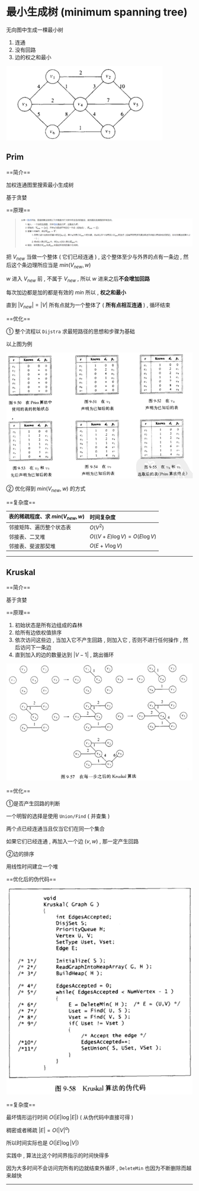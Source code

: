 # 最小生成树 (minimum spanning tree)
无向图中生成一棵最小树
1. 连通 
2. 没有回路
3. 边的权之和最小

![](image/2021-12-19-15-27-41.png)

## Prim
==简介==

加权连通图里搜索最小生成树

基于贪婪

==原理==

> ![图片截于 wiki](image/2021-12-19-16-49-06.png)

把 $V_{new}$ 当做一个整体 ( 它们已经连通 ) , 这个整体至少与外界的点有一条边 , 然后这个条边理所应当是 $min(V_{new},w)$

$w$ 进入 $V_{new}$ 前 , 不属于 $V_{new}$ , 所以 $w$ 进来之后**不会增加回路**

每次加边都是加的都是有效的 $min$ 所以 , **权之和最小**

直到 $|V_{new}|=|V|$ 所有点就为一个整体了 ( **所有点相互连通** ) , 循环结束

==优化==

① 整个流程以 `Dijstra` 求最短路径的思想和步骤为基础

以上图为例

![](image/2021-12-19-15-27-25.png)

② 优化得到 $min(V_{new},w)$ 的方式

==复杂度==

| 表的稀疏程度、求 $min(V_{new},w)$ | 时间复杂度                  |
| :-------------------------------- | :-------------------------- |
| 邻接矩阵、遍历整个状态表          | $O(V^2)$                    |
| 邻接表、二叉堆                    | $O((V+E)\log V)=O(E\log V)$ |
| 邻接表、斐波那契堆                | $O(E+V\log V)$              |

---

## Kruskal
==简介==

基于贪婪

==原理==

1. 初始状态是所有边组成的森林
2. 给所有边依权值排序
3. 依次访问这些边 , 当加入它不产生回路 , 则加入它 , 否则不进行任何操作 , 然后访问下一条边
4. 直到加入的边的数量达到 $|V-1|$ , 跳出循环

![](image/2021-12-19-15-58-23.png)

==优化==

①是否产生回路的判断

一个明智的选择是使用 `Union/Find` ( 并查集 )

两个点已经连通当且仅当它们在同一个集合

如果它们已经连通 , 再加入一个边 $(v,w)$ , 那一定产生回路

②边的排序

用线性时间建立一个堆

==优化后的伪代码==

![](image/2021-12-19-16-10-35.png)

==复杂度==

最坏情形运行时间 $O(|E|\log |E|)$ ( 从伪代码中直接可得 )

稠密或者稀疏 $|E|=O(|V|^a)$

所以时间实际也是 $O(|E|\log |V|)$

实践中 , 算法比这个时间界指示的时间快得多

因为大多时间不会访问完所有的边就结束外循环 , `DeleteMin` 也因为不断删除而越来越快

---